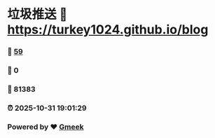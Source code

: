 # 垃圾推送 :link: https://turkey1024.github.io/blog 
### :page_facing_up: [59](https://turkey1024.github.io/blog/tag.html) 
### :speech_balloon: 0 
### :hibiscus: 81383 
### :alarm_clock: 2025-10-31 19:01:29 
### Powered by :heart: [Gmeek](https://github.com/Meekdai/Gmeek)
